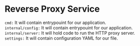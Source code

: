 # Reverse Proxy Service

```cmd:``` It will contain entrypouint for our application.  
```internal/config:``` It will contain entrypouint for our application.  
```internal/server:``` It will hold code to run the HTTP proxy server.    
```settings:``` It will contain configuration YAML for our file.

